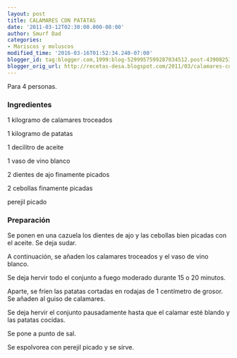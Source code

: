 ```yaml
---
layout: post
title: CALAMARES CON PATATAS
date: '2011-03-12T02:30:00.000-08:00'
author: Smurf Dad
categories:
- Mariscos y moluscos
modified_time: '2016-03-16T01:52:34.240-07:00'
blogger_id: tag:blogger.com,1999:blog-5299957599287034512.post-4390825341924927818
blogger_orig_url: http://recetas-desa.blogspot.com/2011/03/calamares-con-patatas.html
---
```


Para 4 personas.

<h3>Ingredientes</h3>
1 kilogramo de calamares troceados

1 kilogramo de patatas

1 decilitro de aceite

1 vaso de vino blanco

2 dientes de ajo finamente picados

2 cebollas finamente picadas

perejil picado

<h3>Preparación</h3>
Se ponen en una cazuela los dientes de ajo y las cebollas bien picadas con el aceite. Se deja sudar.

A continuación, se añaden los calamares troceados y el vaso de vino blanco.

Se deja hervir todo el conjunto a fuego moderado durante 15 o 20 minutos.

Aparte, se fríen las patatas cortadas en rodajas de 1 centímetro de grosor. Se añaden al guiso de calamares.

Se deja hervir el conjunto pausadamente hasta que el calamar esté blando y las patatas cocidas.

Se pone a punto de sal.

Se espolvorea con perejil picado y se sirve.